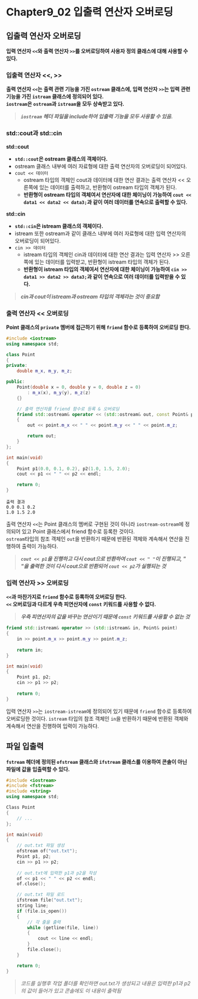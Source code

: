 # Chapter9_02 입출력 연산자 오버로딩

## 입출력 연산자 오버로딩
**입력 연산자 `<<`와 출력 연산자 `>>`를 오버로딩하여 사용자 정의 클래스에 대해 사용할 수 있다.**

### 입출력 연산자 <<, >>

**출력 연산자 `<<`는 출력 관련 기능을 가진 `ostream` 클래스에, 입력 연산자 `>>`는 입력 관련 기능을 가진 `istream` 클래스에 정의되어 있다.** <br>
**`iostream`은 `ostream`과 `istream`을 모두 상속받고 있다.**
> ***`iostream` 헤더 파일을 include하여 입출력 기능을 모두 사용할 수 있음.***

### std::cout과 std::cin
**std::cout**
- **`std::cout`은 ostream 클래스의 객체이다.**
- ostream 클래스 내부에 여러 자료형에 대한 출력 연산자의 오버로딩이 되어있다.
- `cout << 데이터`
  - ostream 타입의 객체인 cout과 데이터에 대한 연산 결과는 출력 연산자 << 오른쪽에 있는 데이터를 출력하고, 반환형이 ostream 타입의 객체가 된다.
  - **반환형이 ostream 타입의 객체여서 연산자에 대한 체이닝이 가능하여 `cout << data1 << data2 << data3;`과 같이 여러 데이터를 연속으로 출력할 수 있다.**
  
**std::cin**
- **`std::cin`은 istream 클래스의 객체이다.**
- istream 또한 ostream과 같이 클래스 내부에 여러 자료형에 대한 입력 연산자의 오버로딩이 되어있다. 
- `cin >> 데이터`
  - istream 타입의 객체인 cin과 데이터에 대한 연산 결과는 입력 연산자 >> 오른쪽에 있는 데이터를 입력받고, 반환형이 istream 타입의 객체가 된다.
  - **반환형이 istream 타입의 객체여서 연산자에 대한 체이닝이 가능하여 `cin >> data1 >> data2 >> data3;`과 같이 연속으로 여러 데이터를 입력받을 수 있다.**

> ***cin과 cout이 istream과 ostream 타입의 객체라는 것이 중요함***

### 출력 연산자 << 오버로딩
**Point 클래스의 `private` 멤버에 접근하기 위해 `friend` 함수로 등록하여 오버로딩 한다.**
```cpp
#include <iostream>
using namespace std;

class Point
{
private:
	double m_x, m_y, m_z;

public:
	Point(double x = 0, double y = 0, double z = 0)
		: m_x(x), m_y(y), m_z(z)
	{}

	// 출력 연산자를 friend 함수로 등록 & 오버로딩
	friend std::ostream& operator << (std::ostream& out, const Point& point)
	{
		out << point.m_x << " " << point.m_y << " " << point.m_z;

		return out;
	}
};

int main(void)
{
	Point p1(0.0, 0.1, 0.2), p2(1.0, 1.5, 2.0);
	cout << p1 << " " << p2 << endl;

	return 0;
}
```
```
출력 결과
0.0 0.1 0.2
1.0 1.5 2.0
```
출력 연산자 `<<`는 Point 클래스의 멤버로 구현된 것이 아니라 `iostream-ostream`에 정의되어 있고 Point 클래스에서 friend 함수로 등록한 것이다.<br>
`ostream`타입의 참조 객체인 `out`을 반환하기 때문에 반환된 객체와 계속해서 연산을 진행하여 출력이 가능하다.
> ***`cout << p1`을 진행하고 다시 cout으로 반환하여 `cout << " "`이 진행되고, " "을 출력한 것이 다시 cout으로 반환되어 `cout << p2`가 실행되는 것***

### 입력 연산자 >> 오버로딩
**`<<`과 마찬가지로 `friend` 함수로 등록하여 오버로딩 한다.**<br>
**`<<` 오버로딩과 다르게 우측 피연산자에 `const` 키워드를 사용할 수 없다.**
> ***우측 피연산자의 값을 바꾸는 연산이기 때문에 `const` 키워드를 사용할 수 없는 것***
```cpp
friend std::istream& operator >> (std::istream& in, Point& point)
{
	in >> point.m_x >> point.m_y >> point.m_z;
	
	return in;
}

int main(void)
{
    Point p1, p2;
    cin >> p1 >> p2;
    
    return 0;
}
```
입력 연산자 `>>`는 `iostream-istream`에 정의되어 있기 때문에 `friend` 함수로 등록하여 오버로딩한 것이다.
`istream` 타입의 참조 객체인 `in`을 반환하기 때문에 반환된 객체와 계속해서 연산을 진행하여 입력이 가능하다.

## 파일 입출력
**`fstream` 헤더에 정의된 `ofstream` 클래스와 `ifstream` 클래스를 이용하여 콘솔이 아닌 파일에 값을 입출력할 수 있다.**
```cpp
#include <iostream>
#include <fstream>
#include <string>
using namespace std;

Class Point 
{
    // ...
};

int main(void)
{
    // out.txt 파일 생성
	ofstream of("out.txt");
	Point p1, p2;
	cin >> p1 >> p2;
	
    // out.txt에 입력한 p1과 p2을 작성
	of << p1 << " " << p2 << endl;
	of.close();

    // out.txt 파일 로드
	ifstream file("out.txt");
    string line;
	if (file.is_open())
	{
        // 각 줄을 출력
		while (getline(file, line))
		{
			cout << line << endl;
		}
		file.close();
	}

	return 0;
}
```
> *코드를 실행후 작업 폴더를 확인하면 out.txt가 생성되고 내용은 입력한 p1과 p2의 값이 들어가 있고 콘솔에도 이 내용이 출력됨*